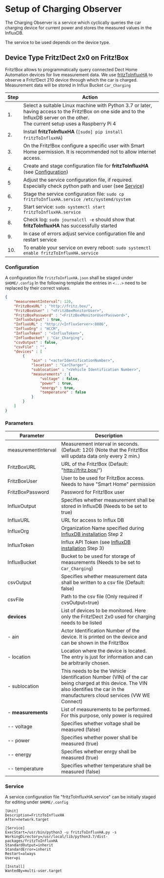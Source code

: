 # Setup of Charging Observer

The Charging Observer is a service which cyclically queries the car charging device for current power and stores the measured values in the InfluxDB.

The service to be used depends on the device type.

## Device Type Fritz!Dect 2x0 on Fritz!Box

Fritz!Box allows to programmatically query connected Dect Home Automation devices for live measurement data.
We use [fritzToInfluxHA](https://github.com/signag/fritzToInfluxHA) to observe a Fritz!Dect 210 device through which the car is charged.
Measurement data will be stored in Influx Bucket ```Car_Charging```

|Step|Action
|----|-----------------------------------------------------
|1.  | Select a suitable Linux machine with Python 3.7 or later, having access to the Fritz!Box on one side and to the InfluxDB server on the other.<br/>The current setup uses a Raspberry Pi 4
|2.  | Install **fritzToInfluxHA** (```[sudo] pip install fritzToInfluxHA```)
|3.  | On the Fritz!Box configure a specific user with Smart Home permission. It is recommended not to allow internet access.
|4.  | Create and stage configuration file for **fritzToInfluxHA** (see [Configuration](#configuration))
|5   | Adjust the service configuration file, if required. Especially check python path and user (see [Service](#service))
|6.  | Stage the service configuration file: ```sudo cp fritzToInfluxHA.service /etc/systemd/system```
|7.  | Start service: ```sudo systemctl start fritzToInfluxHA.service```
|8.  | Check log: ```sudo journalctl -e``` should show that **fritzToInfluxHA** has successfully started
|9.  | In case of errors adjust service configuration file and restart service
|10. | To enable your service on every reboot: ```sudo systemctl enable fritzToInfluxHA.service```

### Configuration

A configuration file ```fritzToInfluxHA.json``` shall be staged under ```$HOME/.config```
In the following template the entries in ```<...>``` need to be replaced by their correct values.

```json
{
    "measurementInterval": 120,
    "FritzBoxURL" : "http://fritz.box/",
    "FritzBoxUser" : "<FritzBoxMonitorUser>",
    "FritzBoxPassword" : "<FritzBoxMonitorUserPassword>",
    "InfluxOutput" : true,
    "InfluxURL" : "http://<InfluxServer>:8086",
    "InfluxOrg" : "HCCM",
    "InfluxToken" : "<InfluxToken>",
    "InfluxBucket" : "Car_Charging",
    "csvOutput" : false,
    "csvFile" : "",
    "devices" : [
        {
            "ain" : "<actorIdentificationNumber>",
            "location" : "CarCharger",
            "sublocation" : "<Vehicle Identification Number>",
            "measurements" : {
                "voltage" : false,
                "power" : true,
                "energy" : true,
                "temperature" : false
            }
        }
    ]
}
```

### Parameters

| Parameter            | Description
|----------------------|------------------------------------------------------------------------------------------------------
| measurementInterval  | Measurement interval in seconds. (Default: 120) (Note that the Fritz!Box will updata data only every 2 min.)
| FritzBoxURL          | URL of the Fritz!Box (Default: "http://fritz.box/")
| FritzBoxUser         | User to be used for FritzBox access. Needs to have "Smart Home" permission
| FritzBoxPassword     | Password for Fritz!Box user
| InfluxOutput         | Specifies whether measurement shall be stored in InfluxDB (Needs to be set to true)
| InfluxURL            | URL for access to Influx DB
| InfluxOrg            | Organization Name specified during [InfluxDB installation](setupInfluxDb.md) Step 2
| InfluxToken          | Influx API Token (see [InfluxDB installation](setupInfluxDb.md) Step 3)
| InfluxBucket         | Bucket to be used for storage of measurements (Needs to be set to ```Car_Charging```)
| csvOutput            | Specifies whether measurement data shall be written to a csv file (Default: false)
| csvFile              | Path to the csv file (Only required if cvsOutput=true)
| **devices**          | List of devices to be monitored. Here only the Fritz!Dect 2x0 used for charging needs to be listed
| - ain                | Actor Identification Number of the device. It is printed on the device and can be shown in the Fritz!Box
| - location           | Location where the device is located. The entry is just for information and can be arbitrarily chosen.
| - sublocation        | This needs to be the Vehicle Identification Number (VIN) of the car being charged at this device. The VIN also identifies the car in the manufacturers cloud services (VW WE Connect)
| - **measurements**   | List of measurements to be performed. For this purpose, only power is required
| -- voltage           | Specifies whether voltage shall be measured (false)
| -- power             | Specifies whether power shall be measured (true)
| -- energy            | Specifies whether enrgy shall be measured (true)
| -- temperature       | Specifies whether temperature shall be measured (false)

### Service

A service configuration file "fritzToInfluxHA.service" can be initially staged for editing under ```$HOME/.config```

```code
[Unit]
Description=FritzToInfluxHA
After=network.target

[Service]
ExecStart=/usr/bin/python3 -u fritzToInfluxHA.py -s
WorkingDirectory=/usr/local/lib/python3.7/dist-packages/fritzToInfluxHA
StandardOutput=inherit
StandardError=inherit
Restart=always
User=pi

[Install]
WantedBy=multi-user.target
```
